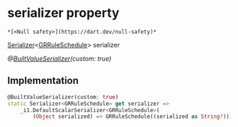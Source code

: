


# serializer property




    *[<Null safety>](https://dart.dev/null-safety)*




[Serializer](https://pub.dev/documentation/built_value/8.1.3/serializer/Serializer-class.html)&lt;[GRRuleSchedule](../../third_party_yonomi_graphql_schema_schema.docs.schema.gql/GRRuleSchedule-class.md)> serializer
  
_@[BuiltValueSerializer](https://pub.dev/documentation/built_value/8.1.3/built_value/BuiltValueSerializer-class.html)(custom: true)_






## Implementation

```dart
@BuiltValueSerializer(custom: true)
static Serializer<GRRuleSchedule> get serializer =>
    _i1.DefaultScalarSerializer<GRRuleSchedule>(
        (Object serialized) => GRRuleSchedule((serialized as String?)));
```








